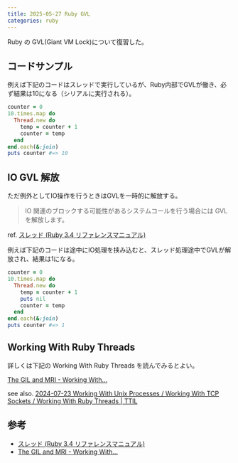 ```yaml
---
title: 2025-05-27 Ruby GVL
categories: ruby
---
```


Ruby の GVL(Giant VM Lock)について復習した。

## コードサンプル

例えば下記のコードはスレッドで実行しているが、Ruby内部でGVLが働き、必ず結果は10になる（シリアルに実行される）。

```ruby
counter = 0
10.times.map do
  Thread.new do
    temp = counter + 1
    counter = temp
  end
end.each(&:join)
puts counter #=> 10
```

## IO GVL 解放

ただ例外としてIO操作を行うときはGVLを一時的に解放する。

> IO 関連のブロックする可能性があるシステムコールを行う場合には GVL を解放します。

ref. [スレッド (Ruby 3.4 リファレンスマニュアル)](https://docs.ruby-lang.org/ja/latest/doc/spec=2fthread.html)

例えば下記のコードは途中にIO処理を挟み込むと、スレッド処理途中でGVLが解放され、結果は1になる。

```rb
counter = 0
10.times.map do
  Thread.new do
    temp = counter + 1
    puts nil
    counter = temp
  end
end.each(&:join)
puts counter #=> 1
```

## Working With Ruby Threads

詳しくは下記の Working With Ruby Threads を読んでみるとよい。

[The GIL and MRI - Working With...](https://workingwithruby.com/wwrt/gil/)

see also. [2024-07-23 Working With Unix Processes / Working With TCP Sockets / Working With Ruby Threads \| TTIL](/2024-07-23)

## 参考

- [スレッド (Ruby 3.4 リファレンスマニュアル)](https://docs.ruby-lang.org/ja/latest/doc/spec=2fthread.html)
- [The GIL and MRI - Working With...](https://workingwithruby.com/wwrt/gil/)
